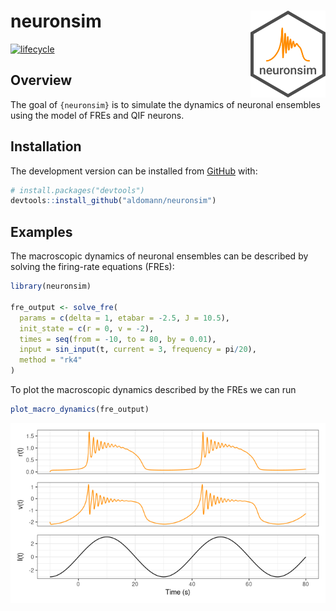 
# neuronsim <img src="figures/logo.png" align="right" width="120"/>

<!-- badges: start -->
<!-- [![CRAN_Status_Badge](https://www.r-pkg.org/badges/version/<package>)](https://cran.r-project.org/package=<package>) -->

[![lifecycle](https://img.shields.io/badge/lifecycle-experimental-orange.svg)](https://www.tidyverse.org/lifecycle/#experimental)
<!-- [![R build status](https://github.com/aldomann/<package>/workflows/R-CMD-check/badge.svg)](https://github.com/aldomann/<package>/actions) -->
<!-- [![Codecov test coverage](https://codecov.io/gh/aldomann/<package>/branch/master/graph/badge.svg)](https://codecov.io/gh/aldomann/<package>?branch=master) -->
<!-- [![pkgdown status](https://github.com/aldomann/<package>/workflows/pkgdown/badge.svg)](https://aldomann.github.io/<package>/) -->
<!-- badges: end -->

## Overview

The goal of `{neuronsim}` is to simulate the dynamics of neuronal
ensembles using the model of FREs and QIF neurons.

## Installation

<!-- You can install the released version of neuronsim from [CRAN](https://CRAN.R-project.org) with: -->
<!-- ``` r -->
<!-- install.packages("neuronsim") -->
<!-- ``` -->
<!-- And  -->

The development version can be installed from
[GitHub](https://github.com/) with:

``` r
# install.packages("devtools")
devtools::install_github("aldomann/neuronsim")
```

## Examples

The macroscopic dynamics of neuronal ensembles can be described by
solving the firing-rate equations (FREs):

``` r
library(neuronsim)

fre_output <- solve_fre(
  params = c(delta = 1, etabar = -2.5, J = 10.5),
  init_state = c(r = 0, v = -2),
  times = seq(from = -10, to = 80, by = 0.01),
  input = sin_input(t, current = 3, frequency = pi/20),
  method = "rk4"
)
```

To plot the macroscopic dynamics described by the FREs we can run

``` r
plot_macro_dynamics(fre_output)
```

<img src="man/figures/README-sin_macro_dynamics-1.png" style="display: block; margin: auto;" />
